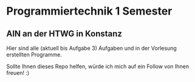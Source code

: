 # Programmiertechnik 1 Semester

## AIN an der HTWG in Konstanz

Hier sind alle (aktuell bis Aufgabe 3) Aufgaben und in der Vorlesung erstellten Programme.

Sollte Ihnen dieses Repo helfen, würde ich mich auf ein Follow von Ihnen freuen! :)
